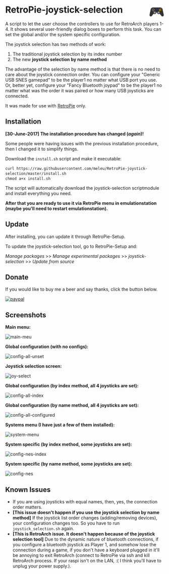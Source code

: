 # RetroPie-joystick-selection <img src="./icon.png" width="48" align="right" />

A script to let the user choose the controllers to use for RetroArch players 1-4. It shows several user-friendly dialog boxes to perform this task. You can set the global and/or the system specific configuration.

The joystick selection has two methods of work:

1. The traditional joystick selection by its index number
2. The new **joystick selection by name method**

The advantage of the selection by name method is that there is no need to care about the joystick connection order. You can configure your "Generic USB SNES gamepad" to be the player1 no matter what USB port you use. Or, better yet, configure your "Fancy Bluetooth joypad" to be the player1 no matter what was the order it was paired or how many USB joysticks are connected.

It was made for use with [RetroPie](https://retropie.org.uk/) only.

## Installation

**[30-June-2017] The installation procedure has changed (*again*)!**

Some people were having issues with the previous installation procedure, then I changed it to simplify things.

Download the `install.sh` script and make it executable:

```
curl https://raw.githubusercontent.com/meleu/RetroPie-joystick-selection/master/install.sh
chmod a+x install.sh
```

The script will automatically download the joystick-selection scriptmodule and install everything you need.

**After that you are ready to use it via RetroPie menu in emulationstation (maybe you'll need to restart emulationstation).**


## Update

After installing, you can update it through RetroPie-Setup.

To update the joystick-selection tool, go to RetroPie-Setup and:

*Manage packages* >> *Manage experimental packages* >> *joystick-selection* >> *Update from source*


## Donate

If you would like to buy me a beer and say thanks, click the button below.

[![paypal](https://www.paypalobjects.com/en_US/i/btn/btn_donate_SM.gif)](https://www.paypal.com/cgi-bin/webscr?cmd=_s-xclick&hosted_button_id=ZZ3ZN4T7D65EY)

## Screenshots

**Main menu:**

![main-meu](https://cloud.githubusercontent.com/assets/8508804/17637919/35b71b06-60bd-11e6-91ba-c598aaee806c.png)


**Global configuration (with no configs):**

![config-all-unset](https://cloud.githubusercontent.com/assets/8508804/17637916/35b1c9e4-60bd-11e6-8c58-456c59bbfed0.png)


**Joystick selection screen:**

![joy-select](https://cloud.githubusercontent.com/assets/8508804/17638622/b1f454c8-60c1-11e6-9e10-0fc9debaadcd.png)


**Global configuration (by index method, all 4 joysticks are set):**

![config-all-index](https://cloud.githubusercontent.com/assets/8508804/17637918/35b2e392-60bd-11e6-996b-2a4db69be500.png)


**Global configuration (by name method, all 4 joysticks are set):**

![config-all-configured](https://cloud.githubusercontent.com/assets/8508804/17637912/2d349e72-60bd-11e6-80e5-38460a0b2dd7.png)


**Systems menu (I have just a few of them installed):**

![system-menu](https://cloud.githubusercontent.com/assets/8508804/17637920/35bb4334-60bd-11e6-8926-669ad5b08fa8.png)


**System specific (by index method, some joysticks are set):**

![config-nes-index](https://cloud.githubusercontent.com/assets/8508804/17637921/35bbca48-60bd-11e6-849a-39e835937c24.png)


**System specific (by name method, some joysticks are set):**

![config-nes](https://cloud.githubusercontent.com/assets/8508804/17637917/35b258aa-60bd-11e6-9e01-c64876afb20d.png)



## Known Issues
- If you are using joysticks with equal names, then, yes, the connection order matters.
- **[This issue doesn't happen if you use the joystick selection by name method]** If the joystick list order changes (adding/removing devices), your configuration changes too. So you have to run `joystick_selection.sh` again.
- **[This is RetroArch issue. It doesn't happen because of the joystick selection tool]** Due to the dynamic nature of bluetooth connections, if you configure a bluetooth joystick as Player 1, and somehow lose the connection during a game, if you don't have a keyboard plugged in it'll be annoying to exit RetroArch (connect to RetroPie via ssh and kill RetroArch process. If your raspi isn't on the LAN, :( I think you'll have to unplug your power supply.).
